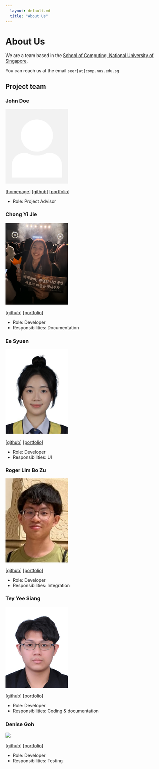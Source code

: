 ```yaml
---
  layout: default.md
  title: "About Us"
---
```


# About Us

We are a team based in the [School of Computing, National University of Singapore](http://www.comp.nus.edu.sg).

You can reach us at the email `seer[at]comp.nus.edu.sg`

## Project team

### John Doe

<img src="images/johndoe.png" width="200px">

[[homepage](http://www.comp.nus.edu.sg/~damithch)]
[[github](https://github.com/johndoe)]
[[portfolio](team/johndoe.md)]

* Role: Project Advisor

### Chong Yi Jie

<img src="images/yijiechong13.png" width="200px">

[[github](http://github.com/yijiechong13)]
[[portfolio](team/johndoe.md)]

* Role: Developer
* Responsibilities: Documentation

### Ee Syuen

<img src="images/eesyuen09.png" width="200px">

[[github](http://github.com/eesyuen09)] 
[[portfolio](team/johndoe.md)]

* Role: Developer
* Responsibilities: UI

### Roger Lim Bo Zu

<img src="images/meowzz28.png" width="200px">

[[github](http://github.com/meowzz28)] 
[[portfolio](team/johndoe.md)]

* Role: Developer
* Responsibilities: Integration

### Tey Yee Siang

<img src="images/ystey0808.png" width="200px">

[[github](http://github.com/ystey0808)]
[[portfolio](team/johndoe.md)]

* Role: Developer
* Responsibilities: Coding & documentation

### Denise Goh

<img src="images/denisegoh.png" width="200px">

[[github](https://github.com/deniseegohh)]
[[portfolio](team/denisegoh.md)]

* Role: Developer
* Responsibilities: Testing
